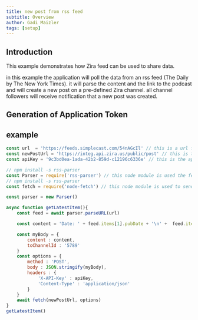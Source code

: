 ```yaml
---
title: new post from rss feed
subtitle: Overview
author: Gadi Maizler
tags: [setup]
---
```


## Introduction
This example demonstrates how Zira feed can be used to share data.

in this example the application will poll the data from an rss feed (The Daily by The New York Times).
it will parse the content and the link to the podcast and will create a new post on a pre-defined Zira channel.
all channel followers will receive notification that a new post was created.


## Generation of Application Token


## example
```js
const url  = 'https://feeds.simplecast.com/54nAGcIl' // this is a url for rss feed
const newPostUrl = 'https://integ.api.zira.us/public/post' // this is the url for creation of a new post
const apiKey = '9c3bd0ea-1ada-42b2-859d-c12196c6336e' // this is the application key 

// npm install -s rss-parser
const Parser = require('rss-parser') // this node module is used the fetch and parse rss feed.
// npm install -s rss-parser
const fetch = require('node-fetch') // this node module is used to send a POST request.

const parser = new Parser()

async function getLatestItem(){
    const feed = await parser.parseURL(url)

    const content = 'Date: ' + feed.items[1].pubDate + '\n' +  feed.items[1].contentSnippet + '\n Link : \n' + feed.items[1].enclosure.url

    const myBody = {
        content : content,
        toChannelId : '5789'
    }
    const options = {
        method : 'POST', 
        body : JSON.stringify(myBody),
        headers : {
            'X-API-Key' : apiKey,
            'Content-Type' : 'application/json'
        }
    }
    await fetch(newPostUrl, options)
}
getLatestItem()
```